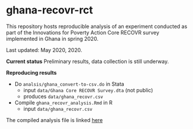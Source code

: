 # ghana-recovr-rct

This repository hosts reproducible analysis of an experiment conducted as part of the Innovations for Poverty Action Core RECOVR survey implemented in Ghana in spring 2020. 

Last updated: May 2020, 2020. 

**Current status** Preliminary results, data collection is still underway. 

**Reproducing results**
 - Do `analsis/ghana_convert-to-csv.do` in Stata
    + input `data/Ghana Core RECOVR Survey.dta` (not public)
    + produces `data/ghana_recovr.csv`
- Compile `ghana_recovr_analysis.Rmd` in R
    + input `data/ghana_recovr.csv`

The compiled analysis file is linked [here](https://htmlpreview.github.io/?https://raw.githubusercontent.com/mollyow/ghana-recovr-rct/master/analysis/ghana_recovr_analysis.html)
